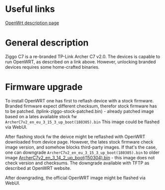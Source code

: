 # Useful links 

[OpenWrt description page](https://openwrt.org/toh/tp-link/archer_c7)

# General description

Ziggo C7 is a re-branded TP-Link Archer C7 v2.0. The devices is capable to run OpenWRT, as described on a link above. 
However, unlocking branded devices requires some home-crafted binaries. 

# Firmware upgrade 

To install OpenWRT one has first to reflash device with a stock firmware. Branded firmware expect different checksum, therefor stock firmware has to be patched. 
(tplink-ziggo-stock-patched.bin) - already patched image based on a lates available stock fw `ArcherC7v2_en_eu_3_15_3_up_boot(180305).bin`
This image could be flashed via WebUI. 

After flashing stock fw the deivce might be reflashed with OpenWRT downloaded from device page. However, the lates stock firmware check image version, and somehow blocks third-party images. If that's the case, one can downgrade `ArcherC7v2_en_eu_3_15_3_up_boot(180305).bin` to older image [ArcherC7v2_en_3_14_2_up_boot(150304).bin](ArcherC7v2_en_3_14_2_up_boot(150304).bin) - this image does not check version and checksums. 
The downgrade available with TFTP as described at OpenWRT website. 

After downgrading, the official OpenWRT image might be flashed via WebUI. 

